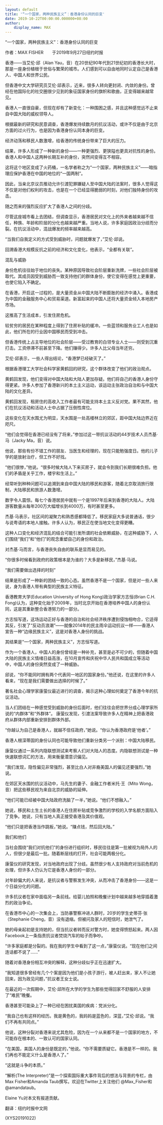 ```yaml
---
layout: default
title: '“一个国家，两种民族主义”：香港身份认同的巨变'
date: 2019-10-22T00:00:00.000000+08:00
author:
    display_name: MAX
---
```


“一个国家，两种民族主义”：香港身份认同的巨变

作者：MAX FISHER　　于2019年9月27日纽约时报

香港——当艾伦·邱（Alan Yau，音）在20世纪90年代到21世纪初的香港长大时，那是一座身份植根于世俗与繁荣的城市。人们感到可以自由地同时认定自己是香港人、中国人和世界公民。

但香港中文大学研究员艾伦·邱表示，近来，很多人转向更封闭、内敛的身份。曾经在他国际化的社交圈很少见到的象征国家身份的旗帜和歌曲，正变得越来越常见。

香港人一直很自豪，但现在却有了新变化：一种围困之感，并且这种感觉远不止来自中国大陆的威权领导人。

根据最新的研究和民意调查，香港爆发持续数月的抗议活动，或许不仅是由于北京方面的过火行为，也是因为香港身份认同本身的巨变。

经济动荡和移民人数激增，给香港的传统身份带来了巨大的压力。

结果，许多人形成了一种新的身份——一种更强烈、更狭隘也更具对抗性的身份。香港人和中国人这两种长期互补的身份，突然间变得互不相容。

这将这个地区变成了火药桶，一名学者称之为“一个国家，两种民族主义”——暗指理应保护香港在中国的地位的“一国两制”。

因此，当亲北京议员推动允许引渡犯罪嫌疑人至中国大陆的法案时，很多人觉得这不仅是对他们权利的攻击，也是在一个已经显得脆弱的时刻，对他们独特身份的攻击。

随之而来的强烈反应扩大了香港人之间的分歧。

尽管这座城市看上去团结，但调查显示，香港居民对文化上的外来者越来越不信任，种族、年龄和阶层的分化也越来越严重。当地人说，许多家庭因政治分歧而分裂。在抗议活动中，混战爆发的频率越来越高。

“当我们自我定义的方式受到威胁时，问题就爆发了，”艾伦·邱说。

回溯香港大规模反抗之前的经济和文化变化，他表示，“全都有关联”。

混乱与威胁

身份危机往往始于地位的丧失。某种原因导致社会阶层重新洗牌，一些社会阶层被取代。其成员因受到威胁而一致支持他们的群体身份，使它变得在感觉上更重要，也使它陷入不确定。

在香港，开启这一过程的，是大量资金从中国大陆不断膨胀的经济中涌入。香港成为中国的金融服务中心和贸易渠道。新富起来的中国人还将大量资金倾入本地房产市场。

这推高了生活成本，引发住房危机。

较贫穷的居民在某种程度上得到了住房补贴的缓冲。一些蓝领和服务业工人也是如此，他们所在的行业因中国移民而受到冲击。

但香港传统上占主导地位的社会阶层——受过教育的白领专业人士——则受到沉重打击。工资停滞不前甚至下降。他们赚得少。许多人比父母当年还穷。

艾伦·邱表示，一些人得出结论，“香港梦已经破灭了。”

根据香港理工大学社会科学家黄鹤回的研究，这个群体改变了他们的政治观点。

黄鹤回发现，他们变得对中国大陆和大陆人更加存疑。他们将自己的香港人身份守得更紧。许多人参加了香港新兴的本土主义运动，该运动主张政治自治和与中国大陆的文化差异。

黄鹤回发现，租房住的高收入工作者最有可能支持本土主义反对党。果不其然，他们在抗议活动和活动人士中占据了压倒性席位。

这些变化在天水围尤为明显，天水围是一处高楼林立的郊区，距中国大陆边界近在咫尺。

“他们会觉得在香港已经没有了将来，”参加过这一带抗议活动的44岁技术人员杰基·马（Jacky Ma，音）说。

他说，那些有份不错工作的朋友、当医生和经理的，现在只能勉强度日。他的儿子学的是放射治疗，但工作不好找。

“他们很惨，”他说。“很多时候大陆人下来买房子，就会令到我们长期很难负担。他们的矛盾是关乎工作，楼宇和生活上。”

经常听到种种问题可以追溯到来自中国大陆的移民和游客，随着北京取消旅行限制，大陆移民和旅游人数激增。

数字令人震惊。每七个香港居民中就有一个是1997年后来到香港的大陆人。大陆游客数量从每年200万大幅增长到4000万，有时甚至更多。

杰基·马表示，社区间的凝聚力和熟悉感都降低了。移民家庭大多说普通话，很少与说粤语的本地人接触。许多人认为，移民正在使当地文化变得更糟。

这种人口变化和经济混乱的结合可能引发所谓的社会依赖威胁，在这种威胁下，人们围绕“我们”和“他们”的观念重塑自己的身份和政治。

对杰基·马而言，与香港丧失自由的联系是显而易见的。

“你很多时候看到政府的政策根本是为谁的？大多是新移民，”杰基·马说。

“我们需要做出选择的时刻”

结果是形成了一种新的团结一致的心态。虽然香港不是一个国家，但是对一些人来说，身为香港人带有典型的民族主义特征。

香港教育大学(Education University of Hong Kong)政治学家方志恒(Brian C.H. Fong)认为，这种变化始于2009年，当时北京开始在香港培养中国人的身份认同，这是其重新整合香港努力的一部分。

方志恒写道，这场运动正好与香港的自治和社会经济秩序遭到侵蚀相吻合，它适得其反，引发了“反动员浪潮”——就像2014年的民主雨伞运动抗议一样——香港人宣告一种“边缘民族主义”，这是对香港人身份的挑战。

其结果是“一个国家，两种民族主义”，方志恒写道。

作为一个香港人，中国人的身份曾经是一种补充，甚至是必不可少的，但随着中国大陆的民族主义情绪日益高涨，在10月宣传和庆祝中华人民共和国成立等活动中，中国人的身份突然变成了一种威胁。

邱说，“你不能同时拥有两个代表同一地区的国家身份。”他还说，在这里的许多人看来，“现在是我们需要做出选择的时候了。”

著名社会心理学家康萤仪最近进行的调查，揭示这种心理如何奠定了香港今年的抗议活动。

当人们团结在一种感觉受到威胁的身份后面时，他们往往会把世界分成心理学家所说的“内群体”和“外群体”。 康萤仪发现，引渡法案导致许多人在精神上把香港政府从群体内部重新安排到群体外部。

“你越认为自己是香港人，就越不信任政府，”她说。“你认为香港政府是‘他者’。”

香港人根深蒂固的身份认同也可能导致他们重新分类另一个派别：中国大陆移民。

康萤仪通过一系列内隐联想测试来考察人们对大陆人的态度。内隐联想测试是一种快速联想词汇的方法，用来衡量潜意识偏见。

“我们发现，隐性偏见非常强烈，甚至比白人对非裔美国人的偏见还要强烈，”她说。

在郊区天水围的抗议活动中，马先生的妻子、金融工作者米托·王（Mito Wong，音）把这些移民视为来自北京的威胁的延伸。

“他们可能已经被中国大陆政府洗脑了一半，”她说。“他们不想融入。”

她说，移民和土生土长的香港人在住房补贴或竞争激烈的学校的入学名额方面陷入了竞争。她说，只有当地人真正接受香港及其价值观。

“他们只是把香港当作跳板，”她说。“赚点钱，然后回大陆。”

我们和他们

当社会围绕“我们对抗他们”的身份进行组织时，移民往往是第一批被视为局外人的人，但很少是最后一批。随着断层线的打开，社会可能两极分化。

康萤仪的研究发现，对当地政府出现了分歧。虽然很少有人支持政府对当前危机的处理，但许多人仍认为它是香港人身份的一部分。

对年龄偏大的人来说，是抗议者与警察发生冲突，从而冲击了香港身份——这是一个日益分化的问题。

许多抗议者在家中面临另一条前线。给婴儿拍照和晚餐计划中越来越多地穿插着激烈的政治争论。

在香港市中心的一次集会上，当防暴警察冲进人群时，20岁的学生史蒂芬·张（Stephanie Cheng，音）没有退缩。但被问及家人的短信时，她泄气了。

她的母亲起初是支持她的，但当抗议者转而反对警方时，她变得愤怒起来。两人因Facebook上一条指责抗议者焚烧汽车的帖子而争吵。

“许多家庭都是分裂的。我在我的学生中看到了这一点，”康萤仪说。“现在他们之间连话都不说了……”

随着对香港身份相互冲突的解释，这种分歧似乎正在迅速扩大。

“我知道很多曾经有几个个案是因为他们是小孩子游行，被人赶出来，家人不让她回来，因为政见问题，”抗议者王女士说。

在最近的一次假期中，艾伦·邱所在大学的学生为那些觉得回家不舒服的人安排了“难民”晚餐。

香港甚至可能染上了一种已经在困扰美国的疾病：党派分化。

“我自己也有这样的经历。我是黄色的，我妈妈是蓝色的，深蓝，”艾伦·邱说。“我们不再有共同点。”

他说，这种分裂对香港来说尤其危险，因为在一个从来都不是一个国家的地方，不可能存在根本的、一致认可的国家认同。

“在美国，美国人的身份是既定的，”他说。“你不需要质疑它。香港是不一样的。我们再也不能定义什么是香港人了。”

“这就是斗争的本质。”

“解析(The Interpreter)”是一个探索国际重大事件背后的想法与背景的专栏，由Max Fisher和Amanda Taub撰写。欢迎在Twitter上关注他们 @Max_Fisher和@amandataub。

Elaine Yu对本文有报道贡献。

翻译：纽约时报中文网

(XYS20191022)


